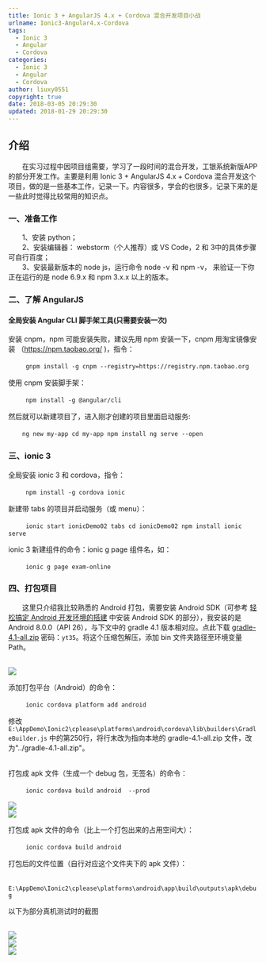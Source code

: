 ```yaml
---
title: Ionic 3 + AngularJS 4.x + Cordova 混合开发项目小战
urlname: Ionic3-Angular4.x-Cordova
tags:
  - Ionic 3
  - Angular
  - Cordova
categories:
  - Ionic 3
  - Angular
  - Cordova
author: liuxy0551
copyright: true
date: 2018-03-05 20:29:30
updated: 2018-01-29 20:29:30
---
```


## 介绍

　　在实习过程中因项目组需要，学习了一段时间的混合开发，工银系统新版APP的部分开发工作。主要是利用 Ionic 3 + AngularJS 4.x + Cordova 混合开发这个项目，做的是一些基本工作，记录一下。内容很多，学会的也很多，记录下来的是一些此时觉得比较常用的知识点。
<!--more-->


### 一、准备工作

　　1、安装 python；  
　　2、安装编辑器： webstorm（个人推荐）或 VS Code，2 和 3中的具体步骤可自行百度；  
　　3、安装最新版本的 node js，运行命令 node -v 和 npm -v， 来验证一下你正在运行的是 node 6.9.x 和 npm 3.x.x 以上的版本。  

### 二、了解 AngularJS

#### 全局安装 Angular CLI 脚手架工具(只需要安装一次)

安装 cnpm，npm 可能安装失败，建议先用 npm 安装一下，cnpm 用淘宝镜像安装 （https://npm.taobao.org/ )，指令：

　　``` 
     gnpm install -g cnpm --registry=https://registry.npm.taobao.org
    ```

使用 cnpm 安装脚手架：

　　``` 
    npm install -g @angular/cli
    ```

然后就可以新建项目了，进入刚才创建的项目里面启动服务:

　　```
    ng new my-app
    cd my-app
    npm install
    ng serve --open
    ```

### 三、ionic 3

全局安装 ionic 3 和 cordova，指令：

　　``` 
    npm install -g cordova ionic
    ```

新建带 tabs 的项目并启动服务（或 menu）：

　　``` 
    ionic start ionicDemo02 tabs
    cd ionicDemo02
    npm install
    ionic serve
    ```

ionic 3 新建组件的命令：ionic g page 组件名，如：

　　``` 
    ionic g page exam-online
    ```

### 四、打包项目

　　这里只介绍我比较熟悉的 Android 打包，需要安装 Android SDK（可参考 [轻松搞定 Android 开发环境的搭建](http://liuxy0551.github.io/article/AndroidIDE.html) 中安装 Android SDK 的部分），我安装的是 Android 8.0.0（API 26），与下文中的 gradle 4.1 版本相对应。点此下载 [gradle-4.1-all.zip](https://pan.baidu.com/s/1uvbvk2UBmsDHBHFckjq1ag) 密码：`yt35`。将这个压缩包解压，添加 bin 文件夹路径至环境变量 Path。

<br>![](https://raw.githubusercontent.com/liuxy0551/liuxy0551.github.io.jekyll/master/images/posts/Ionic3_Angular4.x_Cordova/path.png)

添加打包平台（Android）的命令：

　　``` 
    ionic cordova platform add android
    ```

修改 `E:\AppDemo\Ionic2\cplease\platforms\android\cordova\lib\builders\GradleBuilder.js` 中的第250行，将行末改为指向本地的 gradle-4.1-all.zip 文件，改为"../gradle-4.1-all.zip"。

<br>
打包成 apk 文件（生成一个 debug 包，无签名）的命令：

　　``` 
    ionic cordova build android  --prod
    ```

![](https://raw.githubusercontent.com/liuxy0551/liuxy0551.github.io.jekyll/master/images/posts/Ionic3_Angular4.x_Cordova/building.png)
<br>![](https://raw.githubusercontent.com/liuxy0551/liuxy0551.github.io.jekyll/master/images/posts/Ionic3_Angular4.x_Cordova/success.png)

打包成 apk 文件的命令（比上一个打包出来的占用空间大）：

　　``` 
    ionic cordova build android
    ```

打包后的文件位置（自行对应这个文件夹下的 apk 文件）：

　　``` 
    E:\AppDemo\Ionic2\cplease\platforms\android\app\build\outputs\apk\debug
    ```

以下为部分真机测试时的截图

<br>![](https://raw.githubusercontent.com/liuxy0551/liuxy0551.github.io.jekyll/master/images/posts/Ionic3_Angular4.x_Cordova/1.png)
<br>![](https://raw.githubusercontent.com/liuxy0551/liuxy0551.github.io.jekyll/master/images/posts/Ionic3_Angular4.x_Cordova/2.png)
<br>![](https://raw.githubusercontent.com/liuxy0551/liuxy0551.github.io.jekyll/master/images/posts/Ionic3_Angular4.x_Cordova/3.png)
